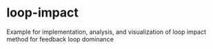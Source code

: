 # loop-impact
Example for implementation, analysis, and visualization of loop impact method for feedback loop dominance
